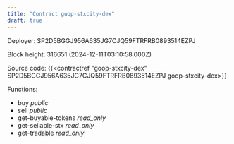 ```yaml
---
title: "Contract goop-stxcity-dex"
draft: true
---
```

Deployer: SP2D5BGGJ956A635JG7CJQ59FTRFRB0893514EZPJ


 



Block height: 316651 (2024-12-11T03:10:58.000Z)

Source code: {{<contractref "goop-stxcity-dex" SP2D5BGGJ956A635JG7CJQ59FTRFRB0893514EZPJ goop-stxcity-dex>}}

Functions:

* buy _public_
* sell _public_
* get-buyable-tokens _read_only_
* get-sellable-stx _read_only_
* get-tradable _read_only_
